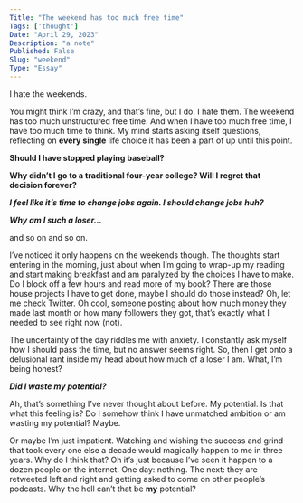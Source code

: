 ```yaml
---
Title: "The weekend has too much free time"
Tags: ['thought']
Date: "April 29, 2023"
Description: "a note"
Published: False
Slug: "weekend"
Type: "Essay"
---
```


I hate the weekends.

You might think I’m crazy, and that’s fine, but I do. I hate them. The weekend has too much unstructured free time. And when I have too much free time, I have too much time to think. My mind starts asking itself questions, reflecting on ************every single************ life choice it has been a part of up until this point.

************************Should I have stopped playing baseball?************************

**************************Why didn’t I go to a traditional four-year college? Will I regret that decision forever?**************************

***************************I feel like it’s time to change jobs again. I should change jobs huh?***************************

*************************Why am I such a loser…*************************

and so on and so on.

I’ve noticed it only happens on the weekends though. The thoughts start entering in the morning, just about when I’m going to wrap-up my reading and start making breakfast and am paralyzed by the choices I have to make. Do I block off a few hours and read more of my book? There are those house projects I have to get done, maybe I should do those instead? Oh, let me check Twitter. Oh cool, someone posting about how much money they made last month or how many followers they got, that’s exactly what I needed to see right now (not).

The uncertainty of the day riddles me with anxiety. I constantly ask myself how I should pass the time, but no answer seems right. So, then I get onto a delusional rant inside my head about how much of a loser I am. What, I’m being honest?

*************************Did I waste my potential?*************************

Ah, that’s something I’ve never thought about before. My potential. Is that what this feeling is? Do I somehow think I have unmatched ambition or am wasting my potential? Maybe.

Or maybe I’m just impatient. Watching and wishing the success and grind that took every one else a decade would magically happen to me in three years. Why do I think that? Oh it’s just because I’ve seen it happen to a dozen people on the internet. One day: nothing. The next: they are retweeted left and right and getting asked to come on other people’s podcasts. Why the hell can’t that be **my** potential?